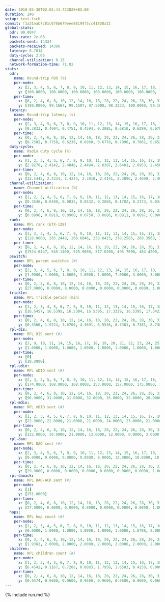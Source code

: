 ```yaml
---
date: 2018-05-30T02:02:44.723028+02:00
duration: 240
setup: test-tsch
commit: f1a31eab7c81c676b679eee88194f5cc41838a32
global-stats:
  pdr: 99.8047
  loss-rate: 2e-03
  packets-sent: 14334
  packets-received: 14306
  latency: 0.7614
  duty-cycle: 2.65
  channel-utilization: 0.15
  network-formation-time: 71.02
stats:
  pdr:
    name: Round-trip PDR (%)
    per-node:
      x: [2, 3, 4, 5, 6, 7, 8, 9, 10, 11, 12, 13, 14, 15, 16, 17, 18, 19, 20, 21, 22, 23, 24, 25]
      y: [100.0000, 100.0000, 100.0000, 100.0000, 100.0000, 100.0000, 100.0000, 99.8296, 100.0000, 99.4898, 99.4881, 100.0000, 100.0000, 99.6593, 99.8273, 99.3590, 99.6627, 99.5215, 99.4746, 99.8236, 100.0000, 99.6800, 99.6732, 99.8395]
    per-time:
      x: [0, 2, 4, 6, 8, 10, 12, 14, 16, 18, 20, 22, 24, 26, 28, 30, 32, 34, 36, 38, 40, 42, 44, 46, 48, 50, 52, 54, 56, 58, 60, 62, 64, 66, 68, 70, 72, 74, 76, 78, 80, 82, 84, 86, 88, 90, 92, 94, 96, 98, 100, 102, 104, 106, 108, 110, 112, 114, 116, 118, 120, 122, 124, 126, 128, 130, 132, 134, 136, 138, 140, 142, 144, 146, 148, 150, 152, 154, 156, 158, 160, 162, 164, 166, 168, 170, 172, 174, 176, 178, 180, 182, 184, 186, 188, 190, 192, 194, 196, 198, 200, 202, 204, 206, 208, 210, 212, 214, 216, 218, 220, 222, 224, 226, 228, 230, 232, 234, 236, 238, 240]
      y: [100.0000, 99.1667, 99.1597, 97.5000, 98.3333, 100.0000, 99.1667, 100.0000, 97.5000, 100.0000, 100.0000, 98.3471, 98.3333, 98.3333, 99.1667, 100.0000, 100.0000, 98.3471, 100.0000, 100.0000, 100.0000, 100.0000, 100.0000, 100.0000, 100.0000, 100.0000, 100.0000, 100.0000, 100.0000, 100.0000, 100.0000, 99.1667, 100.0000, 100.0000, 100.0000, 100.0000, 99.1667, 100.0000, 100.0000, 100.0000, 100.0000, 100.0000, 99.1667, 100.0000, 100.0000, 100.0000, 100.0000, 100.0000, 100.0000, 100.0000, 100.0000, 100.0000, 100.0000, 100.0000, 100.0000, 100.0000, 100.0000, 100.0000, 100.0000, 100.0000, 100.0000, 98.3333, 100.0000, 100.0000, 100.0000, 100.0000, 98.3333, 100.0000, 100.0000, 100.0000, 100.0000, 100.0000, 100.0000, 100.0000, 100.0000, 100.0000, 100.0000, 100.0000, 100.0000, 100.0000, 100.0000, 100.0000, 100.0000, 100.0000, 100.0000, 100.0000, 100.0000, 99.1667, 100.0000, 100.0000, 100.0000, 100.0000, 100.0000, 100.0000, 100.0000, 100.0000, 100.0000, 100.0000, 100.0000, 100.0000, 100.0000, 100.0000, 100.0000, 100.0000, 100.0000, 100.0000, 100.0000, 100.0000, 100.0000, 100.0000, 100.0000, 100.0000, 100.0000, 100.0000, 100.0000, 100.0000, 100.0000, 100.0000, 100.0000, 100.0000, null]
  latency:
    name: Round-trip latency (s)
    per-node:
      x: [2, 3, 4, 5, 6, 7, 8, 9, 10, 11, 12, 13, 14, 15, 16, 17, 18, 19, 20, 21, 22, 23, 24, 25]
      y: [0.3833, 0.4694, 0.4751, 0.4594, 0.3885, 0.6810, 0.6299, 0.6781, 0.4913, 0.5855, 0.6389, 0.5713, 0.6594, 0.7171, 0.8321, 0.8504, 1.0021, 0.9988, 0.9512, 1.1920, 1.0050, 1.1472, 1.2010, 1.2064]
    per-time:
      x: [0, 2, 4, 6, 8, 10, 12, 14, 16, 18, 20, 22, 24, 26, 28, 30, 32, 34, 36, 38, 40, 42, 44, 46, 48, 50, 52, 54, 56, 58, 60, 62, 64, 66, 68, 70, 72, 74, 76, 78, 80, 82, 84, 86, 88, 90, 92, 94, 96, 98, 100, 102, 104, 106, 108, 110, 112, 114, 116, 118, 120, 122, 124, 126, 128, 130, 132, 134, 136, 138, 140, 142, 144, 146, 148, 150, 152, 154, 156, 158, 160, 162, 164, 166, 168, 170, 172, 174, 176, 178, 180, 182, 184, 186, 188, 190, 192, 194, 196, 198, 200, 202, 204, 206, 208, 210, 212, 214, 216, 218, 220, 222, 224, 226, 228, 230, 232, 234, 236, 238, 240]
      y: [0.7502, 0.7758, 0.6238, 0.6960, 0.6778, 0.7090, 0.7861, 0.6525, 0.7763, 0.6738, 0.6953, 0.6911, 0.6834, 0.6761, 0.7101, 0.6333, 0.7070, 0.7240, 0.7200, 0.6627, 0.6844, 0.6408, 0.5639, 0.6565, 0.6190, 0.7464, 0.6500, 0.7016, 0.7176, 0.7227, 0.7189, 0.6974, 0.6543, 0.6998, 0.7286, 0.7515, 0.7127, 0.6496, 0.6686, 0.6866, 0.6439, 0.6982, 0.6279, 0.6766, 0.6214, 0.6303, 0.6539, 0.6307, 0.6306, 0.6064, 0.6411, 0.6450, 0.6684, 0.6911, 0.5941, 0.6027, 0.6872, 0.5621, 0.6658, 0.7548, 0.6536, 0.6705, 0.6546, 0.6945, 0.7131, 0.7805, 0.8186, 0.6887, 0.7193, 0.6820, 0.7242, 0.7386, 0.6735, 0.7307, 0.7207, 0.6240, 0.6339, 0.6498, 0.6648, 0.6913, 0.7682, 0.6688, 0.6195, 0.7140, 0.7071, 0.7138, 0.7386, 0.7492, 0.7012, 0.6871, 0.9140, 0.8293, 0.6855, 0.6642, 0.7410, 0.7590, 1.0055, 1.0301, 0.7978, 0.7335, 0.7669, 0.8123, 1.3543, 1.1050, 1.0174, 0.8316, 0.7907, 0.7802, 1.4881, 1.3970, 1.0597, 0.9628, 0.8912, 0.7926, 1.5660, 1.5714, 1.4064, 1.1669, 0.9654, 0.9539, null]
  duty-cycle:
    name: Radio duty cycle (%)
    per-node:
      x: [1, 2, 3, 4, 5, 6, 7, 8, 9, 10, 11, 12, 13, 14, 15, 16, 17, 18, 19, 20, 21, 22, 23, 24, 25]
      y: [2.9270, 2.4142, 2.4846, 2.4494, 2.8307, 2.6401, 2.6953, 2.4566, 2.4933, 2.5553, 2.4506, 2.5594, 2.7099, 2.5145, 2.6686, 2.4982, 2.6580, 2.6405, 2.5544, 2.5361, 2.6774, 2.6071, 2.5468, 2.6086, 2.6911]
    per-time:
      x: [0, 2, 4, 6, 8, 10, 12, 14, 16, 18, 20, 22, 24, 26, 28, 30, 32, 34, 36, 38, 40, 42, 44, 46, 48, 50, 52, 54, 56, 58, 60, 62, 64, 66, 68, 70, 72, 74, 76, 78, 80, 82, 84, 86, 88, 90, 92, 94, 96, 98, 100, 102, 104, 106, 108, 110, 112, 114, 116, 118, 120, 122, 124, 126, 128, 130, 132, 134, 136, 138, 140, 142, 144, 146, 148, 150, 152, 154, 156, 158, 160, 162, 164, 166, 168, 170, 172, 174, 176, 178, 180, 182, 184, 186, 188, 190, 192, 194, 196, 198, 200, 202, 204, 206, 208, 210, 212, 214, 216, 218, 220, 222, 224, 226, 228, 230, 232, 234, 236, 238, 240]
      y: [22.5445, 2.4334, 2.4244, 2.3918, 2.4141, 2.3896, 2.4090, 2.4058, 2.4051, 2.4023, 2.3924, 2.3935, 2.3924, 2.4037, 2.4401, 2.4202, 2.4231, 2.4212, 2.4396, 2.4284, 2.4216, 2.4272, 2.4188, 2.4027, 2.4239, 2.4277, 2.4269, 2.4237, 2.4382, 2.4207, 2.4245, 2.4297, 2.4142, 2.4061, 2.4212, 2.4036, 2.4190, 2.4258, 2.4202, 2.4134, 2.4219, 2.4340, 2.4250, 2.4250, 2.4160, 2.4261, 2.4107, 2.4073, 2.4082, 2.4127, 2.4142, 2.4321, 2.4056, 2.4276, 2.4113, 2.4001, 2.4083, 2.4153, 2.4147, 2.4240, 2.3961, 2.3957, 2.4004, 2.3919, 2.4085, 2.4053, 2.4302, 2.4225, 2.4298, 2.4374, 2.4335, 2.4404, 2.4353, 2.4081, 2.4154, 2.4179, 2.4158, 2.4085, 2.4209, 2.4041, 2.4191, 2.8626, 2.8114, 2.7800, 2.3942, 2.4154, 2.4198, 2.4133, 2.4251, 2.7316, 2.6461, 2.7125, 2.5540, 2.4040, 2.4133, 2.4254, 2.4194, 2.4198, 2.4230, 2.4003, 2.4273, 2.4280, 2.4200, 2.4158, 2.4058, 2.4127, 2.4152, 2.4161, 2.4209, 2.4016, 2.4216, 2.4104, 2.4074, 2.4111, 2.4234, 2.4062, 2.4225, 2.4114, 2.4125, 2.4123, null]
  channel-utilization:
    name: Channel utilization (%)
    per-node:
      x: [1, 2, 3, 4, 5, 6, 7, 8, 9, 10, 11, 12, 13, 14, 15, 16, 17, 18, 19, 20, 21, 22, 23, 24, 25]
      y: [0.3636, 0.0490, 0.0835, 0.0532, 0.2868, 0.1702, 0.2173, 0.0343, 0.0323, 0.1028, 0.0354, 0.0895, 0.1672, 0.0369, 0.1581, 0.0740, 0.0707, 0.1033, 0.0426, 0.0490, 0.0329, 0.0544, 0.0330, 0.0314, 0.0326]
    per-time:
      x: [0, 2, 4, 6, 8, 10, 12, 14, 16, 18, 20, 22, 24, 26, 28, 30, 32, 34, 36, 38, 40, 42, 44, 46, 48, 50, 52, 54, 56, 58, 60, 62, 64, 66, 68, 70, 72, 74, 76, 78, 80, 82, 84, 86, 88, 90, 92, 94, 96, 98, 100, 102, 104, 106, 108, 110, 112, 114, 116, 118, 120, 122, 124, 126, 128, 130, 132, 134, 136, 138, 140, 142, 144, 146, 148, 150, 152, 154, 156, 158, 160, 162, 164, 166, 168, 170, 172, 174, 176, 178, 180, 182, 184, 186, 188, 190, 192, 194, 196, 198, 200, 202, 204, 206, 208, 210, 212, 214, 216, 218, 220, 222, 224, 226, 228, 230, 232, 234, 236, 238, 240]
      y: [0.0998, 0.0918, 0.0900, 0.0750, 0.0886, 0.0811, 0.0897, 0.0866, 0.0848, 0.0881, 0.0822, 0.0820, 0.0831, 0.0877, 0.1040, 0.0895, 0.0886, 0.0892, 0.0975, 0.0929, 0.0910, 0.0907, 0.0878, 0.0792, 0.0894, 0.0935, 0.0915, 0.0902, 0.1004, 0.0898, 0.0938, 0.0948, 0.0891, 0.0832, 0.0923, 0.0860, 0.0929, 0.0956, 0.0896, 0.0869, 0.0888, 0.0918, 0.0916, 0.0922, 0.0855, 0.0942, 0.0852, 0.0844, 0.0847, 0.0860, 0.0852, 0.0911, 0.0828, 0.0940, 0.0876, 0.0811, 0.0860, 0.0877, 0.0832, 0.0930, 0.0842, 0.0821, 0.0860, 0.0812, 0.0880, 0.0891, 0.0992, 0.0892, 0.0937, 0.0982, 0.0968, 0.0984, 0.0957, 0.0846, 0.0892, 0.0892, 0.0853, 0.0853, 0.0900, 0.0856, 0.0880, 0.3262, 0.2729, 0.2578, 0.1051, 0.0843, 0.0902, 0.0890, 0.0932, 0.2570, 0.1950, 0.2324, 0.1377, 0.0814, 0.0851, 0.0918, 0.0860, 0.0895, 0.0925, 0.0818, 0.0916, 0.0925, 0.0896, 0.0860, 0.0819, 0.0879, 0.0879, 0.0883, 0.0907, 0.0812, 0.0899, 0.0831, 0.0830, 0.0842, 0.0910, 0.0840, 0.0914, 0.0863, 0.0857, 0.0856, null]
  rank:
    name: RPL rank (ETX-128)
    per-node:
      x: [1, 2, 3, 4, 5, 6, 7, 8, 9, 10, 11, 12, 13, 14, 15, 16, 17, 18, 19, 20, 21, 22, 23, 24, 25]
      y: [128.0000, 265.2448, 268.6846, 258.8423, 278.2585, 269.3568, 311.8361, 425.1728, 472.6749, 332.5394, 451.1639, 397.4959, 417.7846, 489.2149, 497.5061, 547.4653, 512.4609, 607.9633, 602.9754, 629.8133, 948.8197, 663.8601, 729.3226, 745.8669, 751.1516]
    per-time:
      x: [0, 2, 4, 6, 8, 10, 12, 14, 16, 18, 20, 22, 24, 26, 28, 30, 32, 34, 36, 38, 40, 42, 44, 46, 48, 50, 52, 54, 56, 58, 60, 62, 64, 66, 68, 70, 72, 74, 76, 78, 80, 82, 84, 86, 88, 90, 92, 94, 96, 98, 100, 102, 104, 106, 108, 110, 112, 114, 116, 118, 120, 122, 124, 126, 128, 130, 132, 134, 136, 138, 140, 142, 144, 146, 148, 150, 152, 154, 156, 158, 160, 162, 164, 166, 168, 170, 172, 174, 176, 178, 180, 182, 184, 186, 188, 190, 192, 194, 196, 198, 200, 202, 204, 206, 208, 210, 212, 214, 216, 218, 220, 222, 224, 226, 228, 230, 232, 234, 236, 238, 240]
      y: [1524.6447, 545.1400, 525.9000, 517.0200, 495.7600, 484.4200, 488.2800, 489.6275, 483.8600, 486.4400, 479.7400, 478.5000, 489.4314, 480.7500, 477.2830, 480.4118, 476.4800, 479.2200, 488.4510, 489.3400, 480.3600, 481.9615, 476.1200, 482.7451, 477.7800, 481.2600, 486.3137, 480.6471, 487.0000, 473.5294, 472.6000, 473.5283, 481.6400, 476.8600, 476.6667, 473.4200, 477.0588, 467.9038, 459.0980, 462.5600, 466.8800, 469.1600, 470.3200, 469.8000, 474.3208, 467.5000, 456.4510, 460.3600, 459.9200, 459.9400, 461.3600, 462.8000, 468.5000, 466.7255, 470.7600, 466.3529, 465.3800, 470.8039, 460.7800, 459.3529, 464.7400, 466.1800, 462.6000, 465.1373, 468.6275, 462.9804, 463.4808, 464.6600, 466.7200, 466.8200, 466.1600, 468.0000, 464.5192, 459.3200, 460.2200, 459.2200, 457.9400, 461.4600, 462.9400, 462.3400, 458.5686, 355.0331, 296.9334, 290.6254, 319.2333, 456.7800, 461.3462, 464.6346, 470.2549, 334.3934, 299.7792, 325.4697, 346.8071, 466.1200, 469.0800, 474.2800, 475.3800, 479.7692, 477.4800, 478.0980, 472.0196, 466.6667, 461.1400, 459.4000, 456.1800, 456.7800, 462.6078, 465.5192, 451.9600, 452.4800, 458.0400, 454.1600, 454.7600, 453.8200, 453.5000, 451.6800, 451.0784, 460.2400, 469.7200, 481.5490, null]
  pswitch:
    name: RPL parent switches (#)
    per-node:
      x: [2, 3, 4, 5, 6, 7, 8, 9, 10, 11, 12, 13, 14, 15, 16, 17, 18, 19, 20, 21, 22, 23, 24, 25]
      y: [1.0000, 1.0000, 1.0000, 1.0000, 1.0000, 7.0000, 3.0000, 3.0000, 1.0000, 4.0000, 6.0000, 6.0000, 2.0000, 7.0000, 5.0000, 3.0000, 5.0000, 4.0000, 1.0000, 4.0000, 3.0000, 8.0000, 8.0000, 5.0000]
    per-time:
      x: [0, 2, 4, 6, 8, 10, 12, 14, 16, 18, 20, 22, 24, 26, 28, 30, 32, 34, 36, 38, 40, 42, 44, 46, 48, 50, 52, 54, 56, 58, 60, 62, 64, 66, 68, 70, 72, 74, 76, 78, 80, 82, 84, 86, 88, 90, 92, 94, 96, 98, 100, 102, 104, 106, 108, 110, 112, 114, 116, 118, 120, 122, 124, 126, 128, 130, 132, 134, 136, 138, 140, 142, 144, 146, 148, 150, 152, 154, 156, 158, 160, 162, 164, 166, 168, 170, 172, 174, 176, 178, 180, 182, 184, 186, 188, 190, 192, 194, 196, 198, 200, 202, 204, 206, 208, 210, 212, 214, 216, 218, 220, 222, 224, 226, 228, 230, 232, 234, 236, 238]
      y: [27.0000, 0.0000, 0.0000, 0.0000, 0.0000, 0.0000, 0.0000, 1.0000, 0.0000, 0.0000, 0.0000, 0.0000, 1.0000, 2.0000, 3.0000, 1.0000, 0.0000, 0.0000, 1.0000, 0.0000, 0.0000, 2.0000, 0.0000, 1.0000, 0.0000, 0.0000, 1.0000, 1.0000, 3.0000, 1.0000, 0.0000, 3.0000, 0.0000, 0.0000, 1.0000, 0.0000, 1.0000, 2.0000, 1.0000, 0.0000, 0.0000, 0.0000, 0.0000, 0.0000, 3.0000, 2.0000, 1.0000, 0.0000, 0.0000, 0.0000, 0.0000, 0.0000, 0.0000, 1.0000, 0.0000, 1.0000, 0.0000, 1.0000, 0.0000, 1.0000, 0.0000, 0.0000, 0.0000, 1.0000, 1.0000, 1.0000, 2.0000, 0.0000, 0.0000, 0.0000, 0.0000, 0.0000, 2.0000, 0.0000, 0.0000, 0.0000, 0.0000, 0.0000, 0.0000, 0.0000, 1.0000, 0.0000, 0.0000, 0.0000, 0.0000, 0.0000, 2.0000, 2.0000, 1.0000, 0.0000, 0.0000, 2.0000, 2.0000, 0.0000, 0.0000, 0.0000, 0.0000, 2.0000, 0.0000, 1.0000, 1.0000, 1.0000, 0.0000, 0.0000, 0.0000, 0.0000, 1.0000, 2.0000, 0.0000, 0.0000, 0.0000, 0.0000, 0.0000, 0.0000, 0.0000, 0.0000, 1.0000, 0.0000, 0.0000, 1.0000]
  trickle:
    name: RPL Trickle period (min)
    per-node:
      x: [1, 2, 3, 4, 5, 6, 7, 8, 9, 10, 11, 12, 13, 14, 15, 16, 17, 18, 19, 20, 21, 22, 23, 24, 25]
      y: [16.6457, 16.5395, 16.5304, 16.5395, 17.3339, 16.5395, 17.3422, 16.5472, 16.5023, 16.5304, 16.4797, 16.5586, 16.5422, 16.5338, 16.5460, 16.5384, 16.5306, 16.5384, 16.4632, 16.5228, 16.5345, 16.5306, 16.4798, 16.5497, 16.6059]
    per-time:
      x: [0, 2, 4, 6, 8, 10, 12, 14, 16, 18, 20, 22, 24, 26, 28, 30, 32, 34, 36, 38, 40, 42, 44, 46, 48, 50, 52, 54, 56, 58, 60, 62, 64, 66, 68, 70, 72, 74, 76, 78, 80, 82, 84, 86, 88, 90, 92, 94, 96, 98, 100, 102, 104, 106, 108, 110, 112, 114, 116, 118, 120, 122, 124, 126, 128, 130, 132, 134, 136, 138, 140, 142, 144, 146, 148, 150, 152, 154, 156, 158, 160, 162, 164, 166, 168, 170, 172, 174, 176, 178, 180, 182, 184, 186, 188, 190, 192, 194, 196, 198, 200, 202, 204, 206, 208, 210, 212, 214, 216, 218, 220, 222, 224, 226, 228, 230, 232, 234, 236, 238, 240]
      y: [0.3566, 1.9224, 3.6700, 4.3691, 6.5536, 8.7381, 8.7381, 8.7381, 8.9129, 17.4763, 17.4763, 17.4763, 17.4763, 17.4763, 17.4763, 17.4763, 17.4763, 17.4763, 17.4763, 17.4763, 17.4763, 17.4763, 17.4763, 17.4763, 17.4763, 17.4763, 17.4763, 17.4763, 17.4763, 17.4763, 17.4763, 17.4763, 17.4763, 17.4763, 17.4763, 17.4763, 17.4763, 17.4763, 17.4763, 17.4763, 17.4763, 17.4763, 17.4763, 17.4763, 17.4763, 17.4763, 17.4763, 17.4763, 17.4763, 17.4763, 17.4763, 17.4763, 17.4763, 17.4763, 17.4763, 17.4763, 17.4763, 17.4763, 17.4763, 17.4763, 17.4763, 17.4763, 17.4763, 17.4763, 17.4763, 17.4763, 17.4763, 17.4763, 17.4763, 17.4763, 17.4763, 17.4763, 17.4763, 17.4763, 17.4763, 17.4763, 17.4763, 17.4763, 17.4763, 17.4763, 17.4763, 17.4763, 17.4763, 17.4763, 17.4763, 17.4763, 17.4763, 17.4763, 17.4763, 17.4763, 17.4763, 17.4763, 17.4763, 17.4763, 17.4763, 17.4763, 17.4763, 17.4763, 17.4763, 17.4763, 17.4763, 17.4763, 17.4763, 17.4763, 17.4763, 17.4763, 17.4763, 17.4763, 17.4763, 17.4763, 17.4763, 17.4763, 17.4763, 17.4763, 17.4763, 17.4763, 17.4763, 17.4763, 17.4763, 17.4763, null]
  rpl-dis:
    name: RPL DIS sent (#)
    per-node:
      x: [3, 9, 10, 11, 14, 15, 16, 17, 18, 19, 20, 21, 22, 23, 24, 25]
      y: [1.0000, 1.0000, 1.0000, 1.0000, 1.0000, 1.0000, 1.0000, 1.0000, 1.0000, 1.0000, 1.0000, 2.0000, 1.0000, 1.0000, 1.0000, 2.0000]
    per-time:
      x: [0]
      y: [18.0000]
  rpl-udio:
    name: RPL uDIO sent (#)
    per-node:
      x: [2, 3, 4, 5, 6, 7, 8, 9, 10, 11, 12, 13, 14, 15, 16, 17, 18, 19, 20, 21, 22, 23, 24, 25]
      y: [174.0000, 168.0000, 168.0000, 153.0000, 157.0000, 175.0000, 164.0000, 168.0000, 154.0000, 162.0000, 160.0000, 158.0000, 161.0000, 161.0000, 156.0000, 166.0000, 168.0000, 174.0000, 162.0000, 166.0000, 166.0000, 172.0000, 164.0000, 170.0000]
    per-time:
      x: [0, 2, 4, 6, 8, 10, 12, 14, 16, 18, 20, 22, 24, 26, 28, 30, 32, 34, 36, 38, 40, 42, 44, 46, 48, 50, 52, 54, 56, 58, 60, 62, 64, 66, 68, 70, 72, 74, 76, 78, 80, 82, 84, 86, 88, 90, 92, 94, 96, 98, 100, 102, 104, 106, 108, 110, 112, 114, 116, 118, 120, 122, 124, 126, 128, 130, 132, 134, 136, 138, 140, 142, 144, 146, 148, 150, 152, 154, 156, 158, 160, 162, 164, 166, 168, 170, 172, 174, 176, 178, 180, 182, 184, 186, 188, 190, 192, 194, 196, 198, 200, 202, 204, 206, 208, 210, 212, 214, 216, 218, 220, 222, 224, 226, 228, 230, 232, 234, 236, 238, 240]
      y: [96.0000, 31.0000, 31.0000, 32.0000, 35.0000, 35.0000, 28.0000, 29.0000, 36.0000, 30.0000, 34.0000, 29.0000, 29.0000, 31.0000, 40.0000, 34.0000, 34.0000, 33.0000, 28.0000, 31.0000, 33.0000, 30.0000, 36.0000, 32.0000, 36.0000, 32.0000, 30.0000, 28.0000, 28.0000, 35.0000, 31.0000, 33.0000, 37.0000, 30.0000, 36.0000, 27.0000, 31.0000, 31.0000, 32.0000, 34.0000, 30.0000, 36.0000, 31.0000, 28.0000, 34.0000, 31.0000, 36.0000, 35.0000, 28.0000, 31.0000, 29.0000, 32.0000, 31.0000, 36.0000, 29.0000, 35.0000, 35.0000, 29.0000, 34.0000, 31.0000, 31.0000, 33.0000, 36.0000, 32.0000, 35.0000, 33.0000, 31.0000, 33.0000, 34.0000, 33.0000, 33.0000, 37.0000, 32.0000, 31.0000, 31.0000, 33.0000, 31.0000, 33.0000, 33.0000, 32.0000, 33.0000, 36.0000, 40.0000, 33.0000, 33.0000, 33.0000, 31.0000, 35.0000, 30.0000, 38.0000, 31.0000, 31.0000, 36.0000, 29.0000, 38.0000, 31.0000, 25.0000, 36.0000, 30.0000, 32.0000, 35.0000, 33.0000, 26.0000, 33.0000, 35.0000, 30.0000, 34.0000, 28.0000, 33.0000, 33.0000, 37.0000, 26.0000, 32.0000, 34.0000, 30.0000, 30.0000, 34.0000, 34.0000, 32.0000, 27.0000, 4.0000]
  rpl-mdio:
    name: RPL mDIO sent (#)
    per-node:
      x: [1, 2, 3, 4, 5, 6, 7, 8, 9, 10, 11, 12, 13, 14, 15, 16, 17, 18, 19, 20, 21, 22, 23, 24, 25]
      y: [22.0000, 22.0000, 21.0000, 21.0000, 24.0000, 23.0000, 21.0000, 20.0000, 21.0000, 21.0000, 20.0000, 22.0000, 23.0000, 20.0000, 22.0000, 22.0000, 20.0000, 21.0000, 21.0000, 21.0000, 20.0000, 23.0000, 20.0000, 21.0000, 20.0000]
    per-time:
      x: [0, 2, 4, 6, 8, 10, 12, 14, 16, 18, 20, 22, 24, 26, 28, 30, 32, 34, 36, 38, 40, 42, 44, 46, 48, 50, 52, 54, 56, 58, 60, 62, 64, 66, 68, 70, 72, 74, 76, 78, 80, 82, 84, 86, 88, 90, 92, 94, 96, 98, 100, 102, 104, 106, 108, 110, 112, 114, 116, 118, 120, 122, 124, 126, 128, 130, 132, 134, 136, 138, 140, 142, 144, 146, 148, 150, 152, 154, 156, 158, 160, 162, 164, 166, 168, 170, 172, 174, 176, 178, 180, 182, 184, 186, 188, 190, 192, 194, 196, 198, 200, 202, 204, 206, 208, 210, 212, 214, 216, 218, 220, 222, 224, 226, 228, 230, 232, 234, 236, 238]
      y: [122.0000, 30.0000, 21.0000, 13.0000, 12.0000, 0.0000, 3.0000, 9.0000, 11.0000, 2.0000, 0.0000, 0.0000, 0.0000, 3.0000, 8.0000, 3.0000, 8.0000, 3.0000, 0.0000, 0.0000, 0.0000, 0.0000, 3.0000, 8.0000, 6.0000, 3.0000, 5.0000, 0.0000, 0.0000, 0.0000, 0.0000, 7.0000, 5.0000, 3.0000, 10.0000, 0.0000, 0.0000, 0.0000, 0.0000, 5.0000, 4.0000, 7.0000, 4.0000, 5.0000, 0.0000, 0.0000, 0.0000, 0.0000, 4.0000, 5.0000, 3.0000, 6.0000, 7.0000, 0.0000, 0.0000, 0.0000, 0.0000, 4.0000, 7.0000, 7.0000, 5.0000, 2.0000, 0.0000, 0.0000, 0.0000, 1.0000, 8.0000, 8.0000, 5.0000, 3.0000, 0.0000, 0.0000, 0.0000, 0.0000, 3.0000, 7.0000, 3.0000, 6.0000, 6.0000, 0.0000, 0.0000, 1.0000, 0.0000, 2.0000, 5.0000, 9.0000, 6.0000, 2.0000, 0.0000, 1.0000, 0.0000, 0.0000, 5.0000, 5.0000, 4.0000, 7.0000, 4.0000, 0.0000, 0.0000, 0.0000, 0.0000, 8.0000, 3.0000, 5.0000, 8.0000, 0.0000, 0.0000, 1.0000, 0.0000, 0.0000, 7.0000, 6.0000, 5.0000, 6.0000, 0.0000, 0.0000, 0.0000, 1.0000, 4.0000, 4.0000]
  rpl-dao:
    name: RPL DAO sent (#)
    per-node:
      x: [2, 3, 4, 5, 6, 7, 8, 9, 10, 11, 12, 13, 14, 15, 16, 17, 18, 19, 20, 21, 22, 23, 24, 25]
      y: [9.0000, 9.0000, 9.0000, 9.0000, 9.0000, 13.0000, 10.0000, 10.0000, 10.0000, 12.0000, 14.0000, 12.0000, 9.0000, 12.0000, 12.0000, 10.0000, 11.0000, 11.0000, 9.0000, 10.0000, 11.0000, 12.0000, 12.0000, 10.0000]
    per-time:
      x: [0, 2, 4, 6, 8, 10, 12, 14, 16, 18, 20, 22, 24, 26, 28, 30, 32, 34, 36, 38, 40, 42, 44, 46, 48, 50, 52, 54, 56, 58, 60, 62, 64, 66, 68, 70, 72, 74, 76, 78, 80, 82, 84, 86, 88, 90, 92, 94, 96, 98, 100, 102, 104, 106, 108, 110, 112, 114, 116, 118, 120, 122, 124, 126, 128, 130, 132, 134, 136, 138, 140, 142, 144, 146, 148, 150, 152, 154, 156, 158, 160, 162, 164, 166, 168, 170, 172, 174, 176, 178, 180, 182, 184, 186, 188, 190, 192, 194, 196, 198, 200, 202, 204, 206, 208, 210, 212, 214, 216, 218, 220, 222, 224, 226, 228, 230, 232, 234, 236, 238]
      y: [29.0000, 0.0000, 0.0000, 0.0000, 0.0000, 0.0000, 0.0000, 1.0000, 0.0000, 0.0000, 0.0000, 0.0000, 1.0000, 2.0000, 24.0000, 1.0000, 0.0000, 0.0000, 1.0000, 0.0000, 0.0000, 2.0000, 1.0000, 1.0000, 0.0000, 0.0000, 1.0000, 2.0000, 15.0000, 4.0000, 0.0000, 3.0000, 0.0000, 0.0000, 1.0000, 0.0000, 3.0000, 4.0000, 1.0000, 0.0000, 1.0000, 1.0000, 6.0000, 7.0000, 3.0000, 4.0000, 1.0000, 0.0000, 0.0000, 1.0000, 1.0000, 2.0000, 0.0000, 1.0000, 0.0000, 2.0000, 2.0000, 8.0000, 2.0000, 6.0000, 0.0000, 0.0000, 0.0000, 3.0000, 1.0000, 2.0000, 3.0000, 1.0000, 0.0000, 2.0000, 1.0000, 7.0000, 4.0000, 1.0000, 1.0000, 0.0000, 0.0000, 0.0000, 3.0000, 2.0000, 4.0000, 1.0000, 1.0000, 0.0000, 1.0000, 7.0000, 4.0000, 4.0000, 1.0000, 1.0000, 0.0000, 2.0000, 5.0000, 2.0000, 1.0000, 2.0000, 0.0000, 2.0000, 1.0000, 4.0000, 5.0000, 3.0000, 1.0000, 1.0000, 0.0000, 0.0000, 3.0000, 4.0000, 0.0000, 1.0000, 1.0000, 0.0000, 1.0000, 3.0000, 6.0000, 2.0000, 3.0000, 0.0000, 1.0000, 1.0000]
  rpl-daoack:
    name: RPL DAO-ACK sent (#)
    per-node:
      x: [1]
      y: [251.0000]
    per-time:
      x: [0, 2, 4, 6, 8, 10, 12, 14, 16, 18, 20, 22, 24, 26, 28, 30, 32, 34, 36, 38, 40, 42, 44, 46, 48, 50, 52, 54, 56, 58, 60, 62, 64, 66, 68, 70, 72, 74, 76, 78, 80, 82, 84, 86, 88, 90, 92, 94, 96, 98, 100, 102, 104, 106, 108, 110, 112, 114, 116, 118, 120, 122, 124, 126, 128, 130, 132, 134, 136, 138, 140, 142, 144, 146, 148, 150, 152, 154, 156, 158, 160, 162, 164, 166, 168, 170, 172, 174, 176, 178, 180, 182, 184, 186, 188, 190, 192, 194, 196, 198, 200, 202, 204, 206, 208, 210, 212, 214, 216, 218, 220, 222, 224, 226, 228, 230, 232, 234, 236, 238]
      y: [27.0000, 0.0000, 0.0000, 0.0000, 0.0000, 0.0000, 0.0000, 1.0000, 0.0000, 0.0000, 0.0000, 0.0000, 1.0000, 2.0000, 24.0000, 1.0000, 0.0000, 0.0000, 1.0000, 0.0000, 0.0000, 2.0000, 1.0000, 1.0000, 0.0000, 0.0000, 1.0000, 2.0000, 14.0000, 5.0000, 0.0000, 3.0000, 0.0000, 0.0000, 1.0000, 0.0000, 3.0000, 3.0000, 1.0000, 0.0000, 0.0000, 2.0000, 6.0000, 7.0000, 3.0000, 4.0000, 1.0000, 0.0000, 0.0000, 1.0000, 1.0000, 2.0000, 0.0000, 1.0000, 0.0000, 2.0000, 2.0000, 8.0000, 2.0000, 6.0000, 0.0000, 0.0000, 0.0000, 2.0000, 1.0000, 2.0000, 3.0000, 1.0000, 0.0000, 2.0000, 1.0000, 7.0000, 4.0000, 1.0000, 1.0000, 0.0000, 0.0000, 0.0000, 3.0000, 2.0000, 4.0000, 1.0000, 1.0000, 0.0000, 1.0000, 7.0000, 4.0000, 4.0000, 1.0000, 1.0000, 0.0000, 1.0000, 6.0000, 2.0000, 1.0000, 2.0000, 0.0000, 2.0000, 1.0000, 4.0000, 5.0000, 3.0000, 1.0000, 1.0000, 0.0000, 0.0000, 3.0000, 3.0000, 1.0000, 1.0000, 1.0000, 0.0000, 1.0000, 3.0000, 6.0000, 2.0000, 3.0000, 0.0000, 1.0000, 1.0000]
  hops:
    name: RPL hop count (#)
    per-node:
      x: [1, 2, 3, 4, 5, 6, 7, 8, 9, 10, 11, 12, 13, 14, 15, 16, 17, 18, 19, 20, 21, 22, 23, 24, 25]
      y: [0.0000, 1.0000, 1.0000, 1.0000, 1.0000, 1.0000, 1.6708, 2.0000, 2.0000, 1.0000, 2.0583, 1.8750, 2.0000, 2.1083, 2.4458, 2.8792, 2.6042, 2.8208, 3.1375, 3.4458, 3.7615, 3.4708, 3.8326, 3.9208, 3.8577]
    per-time:
      x: [0, 2, 4, 6, 8, 10, 12, 14, 16, 18, 20, 22, 24, 26, 28, 30, 32, 34, 36, 38, 40, 42, 44, 46, 48, 50, 52, 54, 56, 58, 60, 62, 64, 66, 68, 70, 72, 74, 76, 78, 80, 82, 84, 86, 88, 90, 92, 94, 96, 98, 100, 102, 104, 106, 108, 110, 112, 114, 116, 118, 120, 122, 124, 126, 128, 130, 132, 134, 136, 138, 140, 142, 144, 146, 148, 150, 152, 154, 156, 158, 160, 162, 164, 166, 168, 170, 172, 174, 176, 178, 180, 182, 184, 186, 188, 190, 192, 194, 196, 198, 200, 202, 204, 206, 208, 210, 212, 214, 216, 218, 220, 222, 224, 226, 228, 230, 232, 234, 236, 238]
      y: [1.9362, 2.0000, 2.0000, 2.0000, 2.0000, 2.0000, 2.0000, 2.0000, 2.0000, 2.0000, 2.0000, 2.0000, 2.0200, 2.0000, 2.1600, 2.2800, 2.2800, 2.2800, 2.2800, 2.2800, 2.2800, 2.3000, 2.3200, 2.3200, 2.3200, 2.3200, 2.3400, 2.3600, 2.4000, 2.4000, 2.4000, 2.2600, 2.2800, 2.2800, 2.2600, 2.2400, 2.2400, 2.2400, 2.2400, 2.2400, 2.2400, 2.2400, 2.2400, 2.2400, 2.2400, 2.2400, 2.2400, 2.2400, 2.2400, 2.2400, 2.2400, 2.2400, 2.2400, 2.2400, 2.2400, 2.2400, 2.2400, 2.2400, 2.2400, 2.2400, 2.2400, 2.2400, 2.2400, 2.2400, 2.2400, 2.2400, 2.3800, 2.5200, 2.5200, 2.5200, 2.5200, 2.5200, 2.3600, 2.2000, 2.2000, 2.2000, 2.2000, 2.2000, 2.2000, 2.2000, 2.1800, 2.1600, 2.1600, 2.1600, 2.1600, 2.1600, 2.1600, 2.0800, 2.2800, 2.2800, 2.2800, 2.2800, 2.2800, 2.2800, 2.2800, 2.2800, 2.2800, 2.2800, 2.2800, 2.2800, 2.2800, 2.2800, 2.2800, 2.2800, 2.2800, 2.2800, 2.2600, 2.2400, 2.2400, 2.2400, 2.2400, 2.2400, 2.2400, 2.2400, 2.2400, 2.2400, 2.2400, 2.2400, 2.2400, 2.2200]
  children:
    name: RPL children count (#)
    per-node:
      x: [1, 2, 3, 4, 5, 6, 7, 8, 9, 10, 11, 12, 13, 14, 15, 16, 17, 18, 19, 20, 21, 22, 23, 24, 25]
      y: [6.4542, 0.1167, 0.7208, 0.8083, 1.7958, 1.6583, 0.4250, 0.0000, 0.0000, 1.8042, 0.0000, 0.9375, 2.0083, 0.0708, 2.5083, 1.2000, 0.4417, 1.8250, 0.1708, 0.5833, 0.0000, 0.4583, 0.0000, 0.0000, 0.0000]
    per-time:
      x: [0, 2, 4, 6, 8, 10, 12, 14, 16, 18, 20, 22, 24, 26, 28, 30, 32, 34, 36, 38, 40, 42, 44, 46, 48, 50, 52, 54, 56, 58, 60, 62, 64, 66, 68, 70, 72, 74, 76, 78, 80, 82, 84, 86, 88, 90, 92, 94, 96, 98, 100, 102, 104, 106, 108, 110, 112, 114, 116, 118, 120, 122, 124, 126, 128, 130, 132, 134, 136, 138, 140, 142, 144, 146, 148, 150, 152, 154, 156, 158, 160, 162, 164, 166, 168, 170, 172, 174, 176, 178, 180, 182, 184, 186, 188, 190, 192, 194, 196, 198, 200, 202, 204, 206, 208, 210, 212, 214, 216, 218, 220, 222, 224, 226, 228, 230, 232, 234, 236, 238]
      y: [0.9574, 0.9600, 0.9600, 0.9600, 0.9600, 0.9600, 0.9600, 0.9600, 0.9600, 0.9600, 0.9600, 0.9600, 0.9600, 0.9600, 0.9600, 0.9600, 0.9600, 0.9600, 0.9600, 0.9600, 0.9600, 0.9600, 0.9600, 0.9600, 0.9600, 0.9600, 0.9600, 0.9600, 0.9600, 0.9600, 0.9600, 0.9600, 0.9600, 0.9600, 0.9600, 0.9600, 0.9600, 0.9600, 0.9600, 0.9600, 0.9600, 0.9600, 0.9600, 0.9600, 0.9600, 0.9600, 0.9600, 0.9600, 0.9600, 0.9600, 0.9600, 0.9600, 0.9600, 0.9600, 0.9600, 0.9600, 0.9600, 0.9600, 0.9600, 0.9600, 0.9600, 0.9600, 0.9600, 0.9600, 0.9600, 0.9600, 0.9600, 0.9600, 0.9600, 0.9600, 0.9600, 0.9600, 0.9600, 0.9600, 0.9600, 0.9600, 0.9600, 0.9600, 0.9600, 0.9600, 0.9600, 0.9600, 0.9600, 0.9600, 0.9600, 0.9600, 0.9600, 0.9600, 0.9600, 0.9600, 0.9600, 0.9600, 0.9600, 0.9600, 0.9600, 0.9600, 0.9600, 0.9600, 0.9600, 0.9600, 0.9600, 0.9600, 0.9600, 0.9600, 0.9600, 0.9600, 0.9600, 0.9600, 0.9600, 0.9600, 0.9600, 0.9600, 0.9600, 0.9600, 0.9600, 0.9600, 0.9600, 0.9600, 0.9600, 0.9600]
---
```


{% include run.md %}
